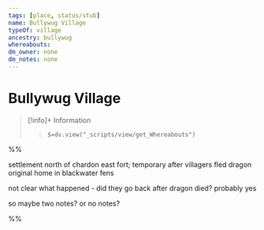 ```yaml
---
tags: [place, status/stub]
name: Bullywug Village
typeOf: village
ancestry: bullywug
whereabouts: 
dm_owner: none
dm_notes: none
---
```

# Bullywug Village
>[!info]+ Information  
>> `$=dv.view("_scripts/view/get_Whereabouts")`



%%

settlement north of chardon east fort; temporary after villagers fled dragon
original home in blackwater fens

not clear what happened - did they go back after dragon died? probably yes

so maybe two notes? or no notes?

%%
